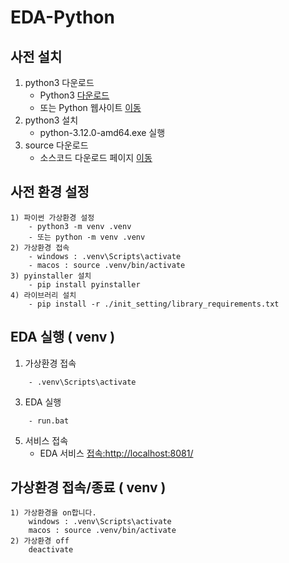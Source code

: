 # EDA-Python


## 사전 설치
1) python3 다운로드
	- Python3 [다운로드](https://github.com/abcseagrs/EDAPython/releases/download/v1.0/python-3.12.0-amd64.exe)
	- 또는 Python 웹사이트 [이동](https://www.python.org/downloads/)
2) python3 설치
	- python-3.12.0-amd64.exe 실행
3) source 다운로드
	- 소스코드 다운로드 페이지 [이동](https://github.com/abcseagrs/EDAPython/releases)



## 사전 환경 설정
```
1) 파이썬 가상환경 설정
	- python3 -m venv .venv
	- 또는 python -m venv .venv
2) 가상환경 접속
	- windows : .venv\Scripts\activate
	- macos : source .venv/bin/activate
3) pyinstaller 설치
	- pip install pyinstaller
4) 라이브러리 설치
	- pip install -r ./init_setting/library_requirements.txt
```


## EDA 실행 ( venv )
1) 가상환경 접속
```
	- .venv\Scripts\activate
```
3) EDA 실행
```
	- run.bat
```
5) 서비스 접속
	- EDA 서비스 [접속:http://localhost:8081/](http://localhost:8081/)



## 가상환경 접속/종료 ( venv )
```
1) 가상환경을 on합니다.
	windows : .venv\Scripts\activate
	macos : source .venv/bin/activate
2) 가상환경 off
	deactivate
```
